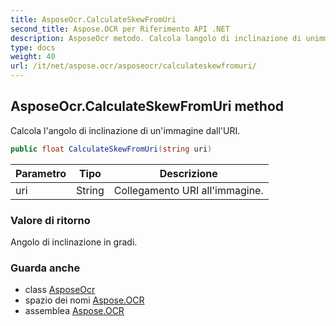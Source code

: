 ```yaml
---
title: AsposeOcr.CalculateSkewFromUri
second_title: Aspose.OCR per Riferimento API .NET
description: AsposeOcr metodo. Calcola langolo di inclinazione di unimmagine dallURI.
type: docs
weight: 40
url: /it/net/aspose.ocr/asposeocr/calculateskewfromuri/
---
```

## AsposeOcr.CalculateSkewFromUri method

Calcola l'angolo di inclinazione di un'immagine dall'URI.

```csharp
public float CalculateSkewFromUri(string uri)
```

| Parametro | Tipo | Descrizione |
| --- | --- | --- |
| uri | String | Collegamento URI all'immagine. |

### Valore di ritorno

Angolo di inclinazione in gradi.

### Guarda anche

* class [AsposeOcr](../)
* spazio dei nomi [Aspose.OCR](../../asposeocr/)
* assemblea [Aspose.OCR](../../../)


